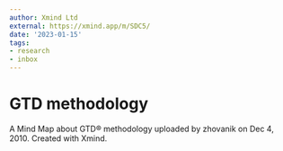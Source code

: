 ```yaml
---
author: Xmind Ltd
external: https://xmind.app/m/SDC5/
date: '2023-01-15'
tags:
- research
- inbox
---
```


# GTD methodology

A Mind Map about GTD® methodology uploaded by zhovanik on Dec 4, 2010. Created
with Xmind.

